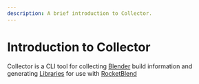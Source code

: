 ```yaml
---
description: A brief introduction to Collector.
---
```


# Introduction to Collector

Collector is a CLI tool for collecting [Blender](https://www.blender.org/) build information and generating [Libraries](https://github.com/rocketblend/official-library) for use with [RocketBlend](https://github.com/rocketblend/rocketblend)
